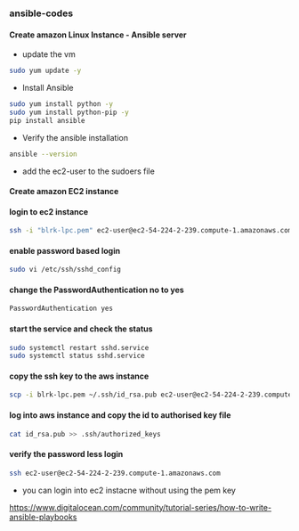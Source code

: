 ### ansible-codes

#### Create amazon Linux Instance - Ansible server
* update the vm
``` bash
sudo yum update -y
```
* Install Ansible
``` bash
sudo yum install python -y
sudo yum install python-pip -y
pip install ansible
```
* Verify the ansible installation
``` bash
ansible --version
```
* add the ec2-user to the sudoers file

#### Create amazon EC2 instance 
#### login to ec2 instance

``` bash
ssh -i "blrk-lpc.pem" ec2-user@ec2-54-224-2-239.compute-1.amazonaws.com
```
####  enable password based login

``` bash
sudo vi /etc/ssh/sshd_config
```
####  change the PasswordAuthentication no to yes
``` bash
PasswordAuthentication yes
```
####  start the service and check the status
``` bash
sudo systemctl restart sshd.service 
sudo systemctl status sshd.service 
```
####  copy the ssh key to the aws instance 
``` bash
scp -i blrk-lpc.pem ~/.ssh/id_rsa.pub ec2-user@ec2-54-224-2-239.compute-1.amazonaws.com:~/
```
####  log into aws instance and copy the id to authorised key file
``` bash
cat id_rsa.pub >> .ssh/authorized_keys
```
####  verify the password less login
``` bash
ssh ec2-user@ec2-54-224-2-239.compute-1.amazonaws.com
```

* you can login into ec2 instacne without using the pem key

https://www.digitalocean.com/community/tutorial-series/how-to-write-ansible-playbooks


